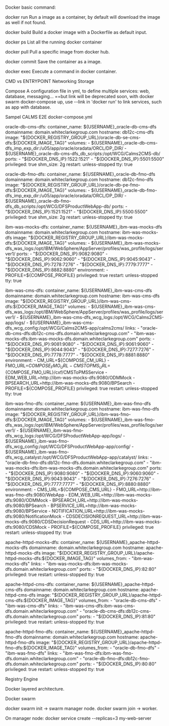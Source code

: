 Docker basic command:

docker run 
Run a image as a container, by default will download the image as well if not found.

docker build
Build a docker image with a Dockerfile as default input.

docker ps
List all the running docker container

docker pull
Pull a specific image from docker hub.

docker commit
Save the container as a image.

docker exec 
Execute a command in docker container.

CMD vs ENTRYPOINT
Networking
Storage

Compose
A configuration file in yml, to define multiple services: web, database, messaging...
==but link will be deprecated soon, with docker swarm
docker-compose up, use --link in 'docker run' to link services, such as app with database.

Sampel CALMS E2E docker-compose.yml 

oracle-db-cms-dfs:
  container_name: ${USERNAME}_oracle-db-cms-dfs
  domainname: domain.whiteclarkegroup.com
  hostname: db12c-cms-dfs
  image: "${DOCKER_REGISTRY_GROUP_URL}/oracle-db-se-cms-dfs:${DOCKER_IMAGE_TAG}"
  volumes:
    - ${USERNAME}_oracle-db-cms-dfs_imp_exp_dir:/u05/app/oracle/oradata/ORCL/DP_DIR/
    - ${USERNAME}_oracle-db-cms-dfs_db_scripts:/opt/WCG/Calms2CMS-db/
  ports:
    - "${DOCKER_DNS_IP}:1522:1521"
    - "${DOCKER_DNS_IP}:5501:5500"
  privileged: true
  shm_size: 2g
  restart: unless-stopped
  tty: true

oracle-db-fmo-dfs:
  container_name: ${USERNAME}_oracle-db-fmo-dfs
  domainname: domain.whiteclarkegroup.com
  hostname: db12c-fmo-dfs
  image: "${DOCKER_REGISTRY_GROUP_URL}/oracle-db-pe-fmo-dfs:${DOCKER_IMAGE_TAG}"
  volumes:
    - ${USERNAME}_oracle-db-fmo-dfs_imp_exp_dir:/u05/app/oracle/oradata/ORCL/DP_DIR/
    - ${USERNAME}_oracle-db-fmo-dfs_db_scripts:/opt/WCG/DFSProductWebApp-db/
  ports:
    - "${DOCKER_DNS_IP}:1521:1521"
    - "${DOCKER_DNS_IP}:5500:5500"
  privileged: true
  shm_size: 2g
  restart: unless-stopped
  tty: true

ibm-was-mocks-dfs:
  container_name: ${USERNAME}_ibm-was-mocks-dfs
  domainname: domain.whiteclarkegroup.com
  hostname: ibm-was-mocks-dfs
  image: "${DOCKER_REGISTRY_GROUP_URL}/ibm-was-mocks-dfs:${DOCKER_IMAGE_TAG}"
  volumes:
    - ${USERNAME}_ibm-was-mocks-dfs_was_logs:/opt/IBM/WebSphere/AppServer/profiles/was_profile/logs/server1/
  ports:
    - "${DOCKER_DNS_IP}:9082:9080"
    - "${DOCKER_DNS_IP}:9062:9060"
    - "${DOCKER_DNS_IP}:9045:9043"
    - "${DOCKER_DNS_IP}:7278:7276"
    - "${DOCKER_DNS_IP}:7779:7777"
    - "${DOCKER_DNS_IP}:8882:8880"
  environment:
     - PROFILE=${COMPOSE_PROFILE}
  privileged: true
  restart: unless-stopped
  tty: true


ibm-was-cms-dfs:
  container_name: ${USERNAME}_ibm-was-cms-dfs
  domainname: domain.whiteclarkegroup.com
  hostname: ibm-was-cms-dfs
  image: "${DOCKER_REGISTRY_GROUP_URL}/ibm-was-cms-dfs:${DOCKER_IMAGE_TAG}"
  volumes:
    - ${USERNAME}_ibm-was-cms-dfs_was_logs:/opt/IBM/WebSphere/AppServer/profiles/was_profile/logs/server1/
    - ${USERNAME}_ibm-was-cms-dfs_wcg_logs:/opt/WCG/Calms2CMS-app/logs/
    - ${USERNAME}_ibm-was-cms-dfs_wcg_config:/opt/WCG/Calms2CMS-app/calms2cms/
  links:
    - "oracle-db-cms-dfs:db12c-cms-dfs.domain.whiteclarkegroup.com"
    - "ibm-was-mocks-dfs:ibm-was-mocks-dfs.domain.whiteclarkegroup.com"
  ports:
    - "${DOCKER_DNS_IP}:9081:9080"
    - "${DOCKER_DNS_IP}:9061:9060"
    - "${DOCKER_DNS_IP}:9044:9043"
    - "${DOCKER_DNS_IP}:7277:7276"
    - "${DOCKER_DNS_IP}:7778:7777"
    - "${DOCKER_DNS_IP}:8881:8880"
  environment:
     - CM_URL=${COMPOSE_CM_URL}
     - FMO_URL=${COMPOSE_FMO_URL}
     - CMSTOPMS_URL=${COMPOSE_FMO_URL}/cxf/CMSToPMSService
     - EDM_WEB_URL=http://ibm-was-mocks-dfs:9080/ODMMock
     - BPSEARCH_URL=http://ibm-was-mocks-dfs:9080/BPSearch
     - PROFILE=${COMPOSE_PROFILE}
  privileged: true
  restart: unless-stopped
  tty: true

ibm-was-fmo-dfs:
  container_name: ${USERNAME}_ibm-was-fmo-dfs
  domainname: domain.whiteclarkegroup.com
  hostname: ibm-was-fmo-dfs
  image: "${DOCKER_REGISTRY_GROUP_URL}/ibm-was-fmo-dfs:${DOCKER_IMAGE_TAG}"
  volumes:
    - ${USERNAME}_ibm-was-fmo-dfs_was_logs:/opt/IBM/WebSphere/AppServer/profiles/was_profile/logs/server1/
    - ${USERNAME}_ibm-was-fmo-dfs_wcg_logs:/opt/WCG/DFSProductWebApp-app/logs/
    - ${USERNAME}_ibm-was-fmo-dfs_wcg_config:/opt/WCG/DFSProductWebApp-app/config/
    - ${USERNAME}_ibm-was-fmo-dfs_wcg_catalyst:/opt/WCG/DFSProductWebApp-app/catalyst/
  links:
    - "oracle-db-fmo-dfs:db12c-fmo-dfs.domain.whiteclarkegroup.com"
    - "ibm-was-mocks-dfs:ibm-was-mocks-dfs.domain.whiteclarkegroup.com"
  ports:
    - "${DOCKER_DNS_IP}:9080:9080"
    - "${DOCKER_DNS_IP}:9060:9060"
    - "${DOCKER_DNS_IP}:9043:9043"
    - "${DOCKER_DNS_IP}:7276:7276"
    - "${DOCKER_DNS_IP}:7777:7777"
    - "${DOCKER_DNS_IP}:8880:8880"
  environment:
     - CMS_URL=${COMPOSE_CMS_URL}
     - FMO_URL=http://ibm-was-fmo-dfs:9080/WebApp
     - EDM_WEB_URL=http://ibm-was-mocks-dfs:9080/ODMMock
     - BPSEARCH_URL=http://ibm-was-mocks-dfs:9080/BPSearch
     - BPSERVICE_URL=http://ibm-was-mocks-dfs:9080/BPService
     - NOTIFICATION_URL=http://ibm-was-mocks-dfs:9080/NotificationMock
     - CDSDECISIONREQUEST_URL=http://ibm-was-mocks-dfs:9080/CDSDecisionRequest
     - CDS_URL=http://ibm-was-mocks-dfs:9080/CDSMock
     - PROFILE=${COMPOSE_PROFILE}
  privileged: true
  restart: unless-stopped
  tty: true

apache-httpd-mocks-dfs:
  container_name: ${USERNAME}_apache-httpd-mocks-dfs
  domainname: domain.whiteclarkegroup.com
  hostname: apache-httpd-mocks-dfs
  image: "${DOCKER_REGISTRY_GROUP_URL}/apache-httpd-mocks-dfs:${DOCKER_IMAGE_TAG}"
  volumes_from:
    - "ibm-was-mocks-dfs"
  links:
    - "ibm-was-mocks-dfs:ibm-was-mocks-dfs.domain.whiteclarkegroup.com"
  ports:
    - "${DOCKER_DNS_IP}:82:80"
  privileged: true
  restart: unless-stopped
  tty: true

apache-httpd-cms-dfs:
  container_name: ${USERNAME}_apache-httpd-cms-dfs
  domainname: domain.whiteclarkegroup.com
  hostname: apache-httpd-cms-dfs
  image: "${DOCKER_REGISTRY_GROUP_URL}/apache-httpd-cms-dfs:${DOCKER_IMAGE_TAG}"
  volumes_from:
    - "oracle-db-cms-dfs"
    - "ibm-was-cms-dfs"
  links:
    - "ibm-was-cms-dfs:ibm-was-cms-dfs.domain.whiteclarkegroup.com"
    - "oracle-db-cms-dfs:db12c-cms-dfs.domain.whiteclarkegroup.com"
  ports:
    - "${DOCKER_DNS_IP}:81:80"
  privileged: true
  restart: unless-stopped
  tty: true

apache-httpd-fmo-dfs:
  container_name: ${USERNAME}_apache-httpd-fmo-dfs
  domainname: domain.whiteclarkegroup.com
  hostname: apache-httpd-fmo-dfs
  image: "${DOCKER_REGISTRY_GROUP_URL}/apache-httpd-fmo-dfs:${DOCKER_IMAGE_TAG}"
  volumes_from:
    - "oracle-db-fmo-dfs"
    - "ibm-was-fmo-dfs"
  links:
    - "ibm-was-fmo-dfs:ibm-was-fmo-dfs.domain.whiteclarkegroup.com"
    - "oracle-db-fmo-dfs:db12c-fmo-dfs.domain.whiteclarkegroup.com"
  ports:
    - "${DOCKER_DNS_IP}:80:80"
  privileged: true
  restart: unless-stopped
  tty: true

Registry
Engine

Docker layered architecture.


Docker swarm

docker swarm init  -> swarm manager node.
docker swarm join  -> worker.

On manager node:
docker service create --replicas=3 my-web-server


